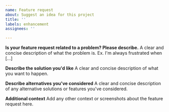```yaml
---
name: Feature request
about: Suggest an idea for this project
title: ''
labels: enhancement
assignees: ''

---
```


<!--- check the feature's not already on the roadmap https://github.com/neil-morrison44/pocket-sync#roadmap --->

**Is your feature request related to a problem? Please describe.**
A clear and concise description of what the problem is. Ex. I'm always frustrated when [...]

**Describe the solution you'd like**
A clear and concise description of what you want to happen.

**Describe alternatives you've considered**
A clear and concise description of any alternative solutions or features you've considered.

**Additional context**
Add any other context or screenshots about the feature request here.
